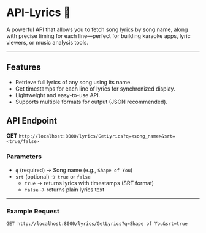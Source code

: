 # API-Lyrics 🎵

A powerful API that allows you to fetch song lyrics by song name, along with precise timing for each line—perfect for building karaoke apps, lyric viewers, or music analysis tools.

---

## Features

- Retrieve full lyrics of any song using its name.
- Get timestamps for each line of lyrics for synchronized display.
- Lightweight and easy-to-use API.
- Supports multiple formats for output (JSON recommended).


## API Endpoint

**GET** `http://localhost:8000/lyrics/GetLyrics?q=<song_name>&srt=<true/false>`

### Parameters

- `q` (required) → Song name (e.g., `Shape of You`)
- `srt` (optional) → `true` or `false`  
  - `true` → returns lyrics with timestamps (SRT format)  
  - `false` → returns plain lyrics text

---

### Example Request

```http
GET http://localhost:8000/lyrics/GetLyrics?q=Shape of You&srt=true

